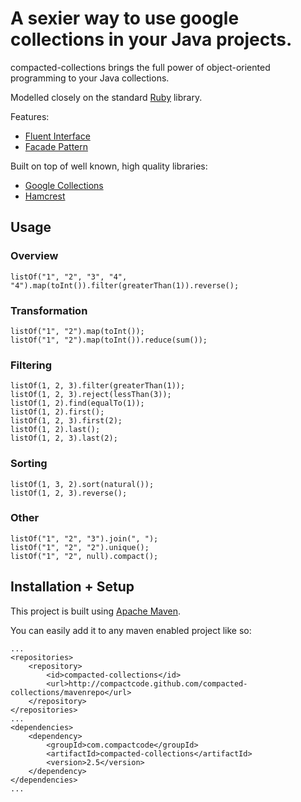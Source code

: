 # A sexier way to use google collections in your Java projects.

compacted-collections brings the full power of object-oriented programming to your Java collections.

Modelled closely on the standard [Ruby](http://ruby-doc.org/core/classes/Array.html) library.

Features:

* [Fluent Interface](http://en.wikipedia.org/wiki/Fluent_interface)
* [Facade Pattern](http://en.wikipedia.org/wiki/Facade_pattern)

Built on top of well known, high quality libraries:

* [Google Collections](http://code.google.com/p/google-collections/)
* [Hamcrest](http://code.google.com/p/hamcrest/)

## Usage

### Overview

	listOf("1", "2", "3", "4", "4").map(toInt()).filter(greaterThan(1)).reverse();
	
### Transformation

	listOf("1", "2").map(toInt());
	listOf("1", "2").map(toInt()).reduce(sum());
	
### Filtering

	listOf(1, 2, 3).filter(greaterThan(1));
	listOf(1, 2, 3).reject(lessThan(3));
	listOf(1, 2).find(equalTo(1)); 
	listOf(1, 2).first();
	listOf(1, 2, 3).first(2); 
	listOf(1, 2).last();
	listOf(1, 2, 3).last(2); 
	
### Sorting

	listOf(1, 3, 2).sort(natural());
	listOf(1, 2, 3).reverse();
	
### Other

    listOf("1", "2", "3").join(", ");
	listOf("1", "2", "2").unique();
	listOf("1", "2", null).compact();

## Installation + Setup

This project is built using [Apache Maven](http://maven.apache.org/).

You can easily add it to any maven enabled project like so:

	...
	<repositories>
		<repository>
			<id>compacted-collections</id>
			<url>http://compactcode.github.com/compacted-collections/mavenrepo</url>
		</repository>
	</repositories>
	...
	<dependencies>
		<dependency>
			<groupId>com.compactcode</groupId>
			<artifactId>compacted-collections</artifactId>
			<version>2.5</version>
		</dependency>
	</dependencies>
	...